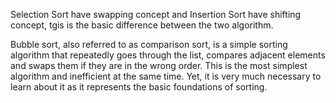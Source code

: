 Selection Sort have swapping concept and Insertion Sort have shifting concept,  tgis is the basic difference between the two algorithm.

Bubble sort, also referred to as comparison sort, is a simple sorting algorithm that repeatedly goes through the list, compares adjacent elements and swaps them if they are in the wrong order. This is the most simplest algorithm and inefficient at the same time. Yet, it is very much necessary to learn about it as it represents the basic foundations of sorting.
